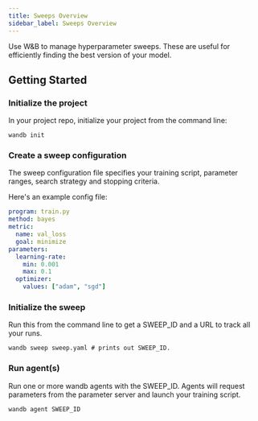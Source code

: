 ```yaml
---
title: Sweeps Overview
sidebar_label: Sweeps Overview
---
```


Use W&B to manage hyperparameter sweeps. These are useful for efficiently finding the best version of your model.

## Getting Started

### Initialize the project

In your project repo, initialize your project from the command line:
```shell
wandb init
```

### Create a sweep configuration

The sweep configuration file specifies your training script, parameter ranges, search strategy and stopping criteria.

Here's an example config file:
```yaml
program: train.py
method: bayes
metric:
  name: val_loss
  goal: minimize
parameters:
  learning-rate:
    min: 0.001
    max: 0.1
  optimizer:
    values: ["adam", "sgd"]
```

### Initialize the sweep

Run this from the command line to get a SWEEP_ID and a URL to track all your runs.

```shell
wandb sweep sweep.yaml # prints out SWEEP_ID.
```

### Run agent(s)

Run one or more wandb agents with the SWEEP_ID. Agents will request parameters from the parameter server and launch your training script.

```shell
wandb agent SWEEP_ID
```
